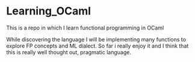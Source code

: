 # Learning_OCaml

This is a repo in which I learn functional programming in OCaml

While discovering the language I will be implementing many functions to explore FP concepts and ML dialect.
So far i really enjoy it and I think that this is really well thought out, pragmatic language.
